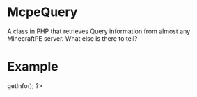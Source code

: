 # McpeQuery
A class in PHP that retrieves Query information from almost any MinecraftPE server. What else is there to tell?

# Example

<?php

//Server IP address
$ip = "0.0.0.0";
//Server port
$port = 19132;

//Timeout
$timeout = 5;



$query = new \mcpe\Query($ip, $port, $timeout);

//Query info(array)
$info = $query->getInfo();

?>
